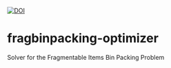 [![DOI](https://zenodo.org/badge/22548/SELAB-AA/fragbinpacking-optimizer.svg)](https://zenodo.org/badge/latestdoi/22548/SELAB-AA/fragbinpacking-optimizer)
# fragbinpacking-optimizer
Solver for the Fragmentable Items Bin Packing Problem
